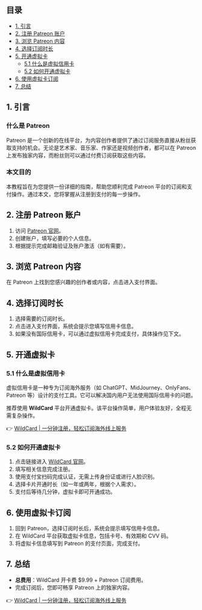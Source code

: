 ## 目录

- [1. 引言](#1-引言)
- [2. 注册 Patreon 账户](#2-注册-patreon-账户)
- [3. 浏览 Patreon 内容](#3-浏览-patreon-内容)
- [4. 选择订阅时长](#4-选择订阅时长)
- [5. 开通虚拟卡](#5-开通虚拟卡)
  - [5.1 什么是虚拟信用卡](#51-什么是虚拟信用卡)
  - [5.2 如何开通虚拟卡](#52-如何开通虚拟卡)
- [6. 使用虚拟卡订阅](#6-使用虚拟卡订阅)
- [7. 总结](#7-总结)

## 1. 引言

### 什么是 Patreon

Patreon 是一个创新的在线平台，为内容创作者提供了通过订阅服务直接从粉丝获取支持的机会。无论是艺术家、音乐家、作家还是视频创作者，都可以在 Patreon 上发布独家内容，而粉丝则可以通过付费订阅获取这些内容。

### 本文目的

本教程旨在为您提供一份详细的指南，帮助您顺利完成 Patreon 平台的订阅和支付操作。通过本文，您将掌握从注册到支付的每一步操作。

## 2. 注册 Patreon 账户

1. 访问 [Patreon 官网](https://www.patreon.com/)。
2. 创建账户，填写必要的个人信息。
3. 根据提示完成邮箱验证及账户激活（如有需要）。

## 3. 浏览 Patreon 内容

在 Patreon 上找到您感兴趣的创作者或内容，点击进入支付界面。

## 4. 选择订阅时长

1. 选择需要的订阅时长。
2. 点击进入支付界面，系统会提示您填写信用卡信息。
3. 如果没有国际信用卡，可以通过虚拟信用卡完成支付，具体操作见下文。

## 5. 开通虚拟卡

### 5.1 什么是虚拟信用卡

虚拟信用卡是一种专为订阅海外服务（如 ChatGPT、MidJourney、OnlyFans、Patreon 等）设计的支付工具。它可以解决国内用户无法使用国际信用卡的问题。

推荐使用 **WildCard** 平台开通虚拟卡。该平台操作简单，用户体验友好，全程无需复杂操作。

👉 [WildCard | 一分钟注册，轻松订阅海外线上服务](https://bit.ly/bewildcard)

### 5.2 如何开通虚拟卡

1. 点击链接进入 [WildCard 官网](https://bit.ly/bewildcard)。
2. 填写相关信息完成注册。
3. 使用支付宝扫码完成认证，无需上传身份证或进行人脸识别。
4. 选择卡片开通时长（如一年或两年，根据个人需求）。
5. 支付后等待几分钟，虚拟卡即可开通成功。

## 6. 使用虚拟卡订阅

1. 回到 Patreon，选择订阅时长后，系统会提示填写信用卡信息。
2. 在 WildCard 平台获取虚拟卡信息，包括卡号、有效期和 CVV 码。
3. 将虚拟卡信息填写到 Patreon 的支付页面，完成支付。

## 7. 总结

- **总费用**：WildCard 开卡费 $9.99 + Patreon 订阅费用。
- 完成订阅后，您即可畅享 Patreon 上的独家内容。

👉 [WildCard | 一分钟注册，轻松订阅海外线上服务](https://bit.ly/bewildcard)